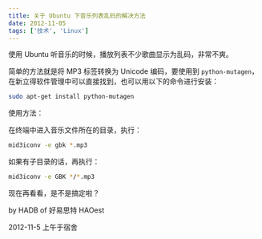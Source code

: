 ```yaml
---
title: 关于 Ubuntu 下音乐列表乱码的解决方法
date: 2012-11-05
tags: ['技术', 'Linux']
---
```


使用 Ubuntu 听音乐的时候，播放列表不少歌曲显示为乱码，非常不爽。

简单的方法就是将 MP3 标签转换为 Unicode 编码，要使用到 `python-mutagen`，在新立得软件管理中可以直接找到，也可以用以下的命令进行安装：

```bash
sudo apt-get install python-mutagen
```

使用方法：

在终端中进入音乐文件所在的目录，执行：

```bash
mid3iconv -e gbk *.mp3
```

如果有子目录的话，再执行：

```bash
mid3iconv -e GBK */*.mp3
```

现在再看看，是不是搞定啦？

by HADB of 好易思特 HAOest

2012-11-5 上午于宿舍
